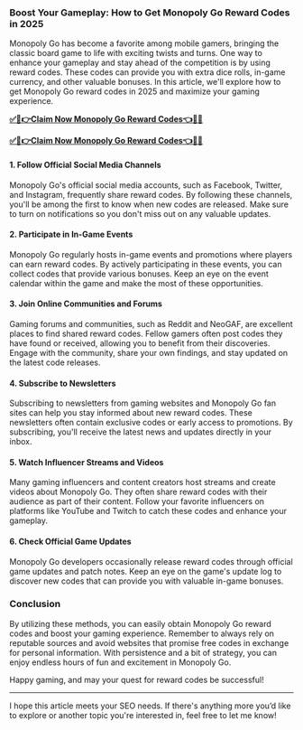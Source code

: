 ### Boost Your Gameplay: How to Get Monopoly Go Reward Codes in 2025
Monopoly Go has become a favorite among mobile gamers, bringing the classic board game to life with exciting twists and turns. One way to enhance your gameplay and stay ahead of the competition is by using reward codes. These codes can provide you with extra dice rolls, in-game currency, and other valuable bonuses. In this article, we'll explore how to get Monopoly Go reward codes in 2025 and maximize your gaming experience.

[**✅🎉👉Claim Now Monopoly Go Reward Codes👈🎉✅**](https://amazonbuy.xyz/c/monoplisdedfsa)

[**✅🎉👉Claim Now Monopoly Go Reward Codes👈🎉✅**](https://amazonbuy.xyz/c/monoplisdedfsa)

#### 1. Follow Official Social Media Channels
Monopoly Go's official social media accounts, such as Facebook, Twitter, and Instagram, frequently share reward codes. By following these channels, you'll be among the first to know when new codes are released. Make sure to turn on notifications so you don't miss out on any valuable updates.

#### 2. Participate in In-Game Events
Monopoly Go regularly hosts in-game events and promotions where players can earn reward codes. By actively participating in these events, you can collect codes that provide various bonuses. Keep an eye on the event calendar within the game and make the most of these opportunities.

#### 3. Join Online Communities and Forums
Gaming forums and communities, such as Reddit and NeoGAF, are excellent places to find shared reward codes. Fellow gamers often post codes they have found or received, allowing you to benefit from their discoveries. Engage with the community, share your own findings, and stay updated on the latest code releases.

#### 4. Subscribe to Newsletters
Subscribing to newsletters from gaming websites and Monopoly Go fan sites can help you stay informed about new reward codes. These newsletters often contain exclusive codes or early access to promotions. By subscribing, you'll receive the latest news and updates directly in your inbox.

#### 5. Watch Influencer Streams and Videos
Many gaming influencers and content creators host streams and create videos about Monopoly Go. They often share reward codes with their audience as part of their content. Follow your favorite influencers on platforms like YouTube and Twitch to catch these codes and enhance your gameplay.

#### 6. Check Official Game Updates
Monopoly Go developers occasionally release reward codes through official game updates and patch notes. Keep an eye on the game's update log to discover new codes that can provide you with valuable in-game bonuses.

### Conclusion
By utilizing these methods, you can easily obtain Monopoly Go reward codes and boost your gaming experience. Remember to always rely on reputable sources and avoid websites that promise free codes in exchange for personal information. With persistence and a bit of strategy, you can enjoy endless hours of fun and excitement in Monopoly Go.

Happy gaming, and may your quest for reward codes be successful!

---
I hope this article meets your SEO needs. If there's anything more you’d like to explore or another topic you're interested in, feel free to let me know!
